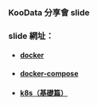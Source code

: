 ### KooData 分享會 slide

### slide 網址：

- #### [docker](https://w5151381guy.github.io/slides/docker.html)

- #### [docker-compose](https://w5151381guy.github.io/slides/docker-compose.html)

- #### [k8s（基礎篇）](https://w5151381guy.github.io/slides/k8s-basic.html)
